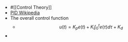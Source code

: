 - #[[Control Theory]]
- [PID Wikipedia](https://www.wikiwand.com/en/PID_controller)
- The overall control function
	- $$u(t)=K_pe(t)+K_i\int_0^t{e(\tau)d\tau}+K_d$$
-
